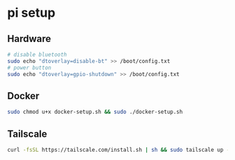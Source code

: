 # pi setup

## Hardware

```sh
# disable bluetooth
sudo echo "dtoverlay=disable-bt" >> /boot/config.txt
# power button
sudo echo "dtoverlay=gpio-shutdown" >> /boot/config.txt
```

## Docker
```sh
sudo chmod u+x docker-setup.sh && sudo ./docker-setup.sh
```

## Tailscale

```sh
curl -fsSL https://tailscale.com/install.sh | sh && sudo tailscale up --ssh
```


